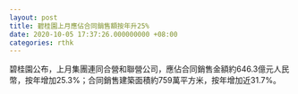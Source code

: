 ```yaml
---
layout: post
title: 碧桂園上月應佔合同銷售額按年升25%
date: 2020-10-05 17:37:26.000000000 +08:00
categories: rthk
---
```


碧桂園公布，上月集團連同合營和聯營公司，應佔合同銷售金額約646.3億元人民幣，按年增加25.3%；合同銷售建築面積約759萬平方米，按年增加近31.7%。
